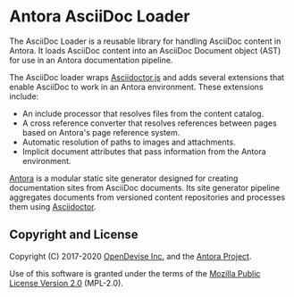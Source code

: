 # Antora AsciiDoc Loader

The AsciiDoc Loader is a reusable library for handling AsciiDoc content in Antora.
It loads AsciiDoc content into an AsciiDoc Document object (AST) for use in an Antora documentation pipeline.

The AsciiDoc loader wraps [Asciidoctor.js](https://asciidoctor.org/docs/asciidoctor.js/) and adds several extensions that enable AsciiDoc to work in an Antora environment.
These extensions include:

* An include processor that resolves files from the content catalog.
* A cross reference converter that resolves references between pages based on Antora's page reference system.
* Automatic resolution of paths to images and attachments.
* Implicit document attributes that pass information from the Antora environment.

[Antora](https://antora.org) is a modular static site generator designed for creating documentation sites from AsciiDoc documents.
Its site generator pipeline aggregates documents from versioned content repositories and processes them using [Asciidoctor](https://asciidoctor.org).

## Copyright and License

Copyright (C) 2017-2020 [OpenDevise Inc.](https://opendevise.com) and the [Antora Project](https://antora.org).

Use of this software is granted under the terms of the [Mozilla Public License Version 2.0](https://www.mozilla.org/en-US/MPL/2.0/) (MPL-2.0).
